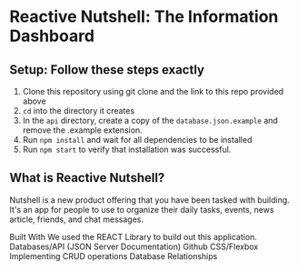# Reactive Nutshell: The Information Dashboard

## Setup: Follow these steps exactly

1. Clone this repository using git clone and the link to this repo provided above
1. `cd` into the directory it creates
1. In the `api` directory, create a copy of the `database.json.example` and remove the .example extension.
1. Run `npm install` and wait for all dependencies to be installed
1. Run `npm start` to verify that installation was successful.

## What is Reactive Nutshell?

Nutshell is a new product offering that you have been tasked with building. It's an app for people to use to organize their daily tasks, events, news article, friends, and chat messages.


Built With
We used the REACT Library to build out this application.
Databases/API (JSON Server Documentation)
Github
CSS/Flexbox
Implementing CRUD operations
Database Relationships

